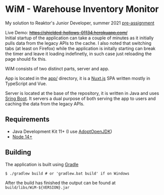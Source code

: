 # WiM - Warehouse Inventory Monitor

My solution to Reaktor's Junior Developer, summer
2021 [pre-assignment](https://web.archive.org/web/20201231124339/https://www.reaktor.com/junior-dev-assignment/)

Live Demo: ~~https://shielded-hollows-01134.herokuapp.com/~~  
Initial startup of the application can take a couple of minutes as it initially pulls data from the legacy APIs to the
cache. I also noted that switching tabs (at least on Firefox) while the application is initally starting can break the timer and leave it loading indefinetly, in such case just reloading the page should fix this.

WiM consists of two distinct parts, server and app.

App is located in the [app/](https://github.com/ChargedByte/WiM/tree/stable/app) directory, it is
a [Nuxt.js](https://nuxtjs.org/) SPA written mostly in TypeScript and Vue.

Server is located at the base of the repository, it is written in Java and
uses [Sring Boot](https://spring.io/projects/spring-boot). It servers a dual purpose of both serving the app to users
and caching the data from the legacy APIs.

## Requirements

- Java Development Kit 11+ (I use [AdoptOpenJDK](https://adoptopenjdk.net/))
- [Node 14+](https://nodejs.org/en/)

## Building

The application is built using [Gradle](https://gradle.org/)

```
$ ./gradlew build # or 'gradlew.bat build' if on Windows
```

After the build has finished the output can be found at `build/libs/WiM-${VERSION}.jar`
